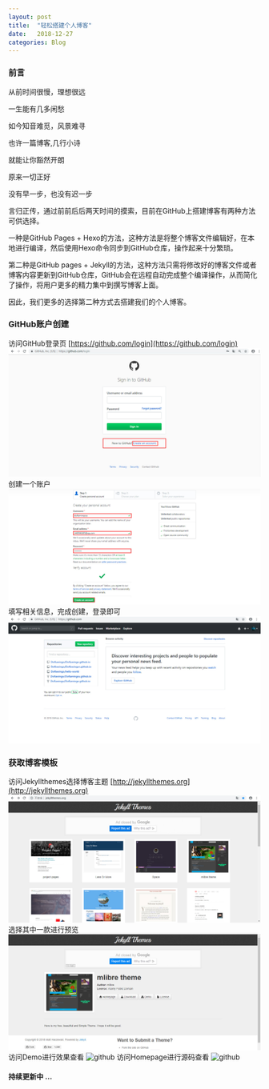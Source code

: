 ```yaml
---
layout: post
title:  "轻松搭建个人博客"
date:   2018-12-27
categories: Blog
---
```


### 前言

从前时间很慢，理想很远

一生能有几多闲愁

如今知音难觅，风景难寻

也许一篇博客,几行小诗

就能让你豁然开朗

原来一切正好

没有早一步，也没有迟一步


言归正传，通过前前后后两天时间的摸索，目前在GitHub上搭建博客有两种方法可供选择。

一种是GitHub Pages + Hexo的方法，这种方法是将整个博客文件编辑好，在本地进行编译，然后使用Hexo命令同步到GitHub仓库，操作起来十分繁琐。

第二种是GitHub pages + Jekyll的方法，这种方法只需将修改好的博客文件或者博客内容更新到GitHub仓库，GitHub会在远程自动完成整个编译操作，从而简化了操作，将用户更多的精力集中到撰写博客上面。

因此，我们更多的选择第二种方式去搭建我们的个人博客。

### GitHub账户创建
访问GitHub登录页
[https://github.com/login](https://github.com/login)
![github](https://raw.githubusercontent.com/Doflawingo/Doflawingo.github.io/master/_posts/imgs/2018-12-27/1.jpg)
创建一个账户
![github](https://raw.githubusercontent.com/Doflawingo/Doflawingo.github.io/master/_posts/imgs/2018-12-27/2.jpg)
填写相关信息，完成创建，登录即可
![github](https://raw.githubusercontent.com/Doflawingo/Doflawingo.github.io/master/_posts/imgs/2018-12-27/3.jpg)
### 获取博客模板
访问Jekyllthemes选择博客主题
[http://jekyllthemes.org](http://jekyllthemes.org)
![github](https://raw.githubusercontent.com/Doflawingo/Doflawingo.github.io/master/_posts/imgs/2018-12-27/4.jpg)
选择其中一款进行预览
![github](https://raw.githubusercontent.com/Doflawingo/Doflawingo.github.io/master/_posts/imgs/2018-12-27/5.jpg)
访问Demo进行效果查看
![github](https://raw.githubusercontent.com/Doflawingo/Doflawingo.github.io/master/_posts/imgs/2018-12-27/6.jpg)
访问Homepage进行源码查看
![github](https://raw.githubusercontent.com/Doflawingo/Doflawingo.github.io/master/_posts/imgs/2018-12-27/7.jpg)
#### 持续更新中 ...
